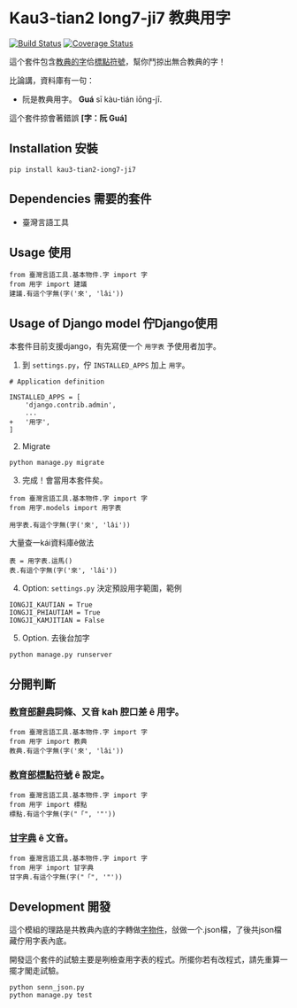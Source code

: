 # Kau3-tian2 Iong7-ji7 教典用字
[![Build Status](https://travis-ci.org/i3thuan5/kau3-tian2_iong7-ji7.svg?branch=master)](https://travis-ci.org/i3thuan5/kau3-tian2_iong7-ji7)
[![Coverage Status](https://coveralls.io/repos/github/i3thuan5/kau3-tian2_iong7-ji7/badge.svg?branch=master)](https://coveralls.io/github/i3thuan5/kau3-tian2_iong7-ji7?branch=master)

這个套件包含[教典的字](https://github.com/g0v/moedict-data-twblg/tree/master/uni)佮[標點符號](https://language.moe.gov.tw/001/upload/files/site_content/m0001/hau/c2.htm)，幫你鬥掠出無合教典的字！

比論講，資料庫有一句：
* 阮是教典用字。 **Guá** sī kàu-tián iōng-jī. 

這个套件掠會著錯誤 **[字：阮 Guá]**

## Installation 安裝

```
pip install kau3-tian2-iong7-ji7
```

## Dependencies 需要的套件

* 臺灣言語工具


## Usage 使用
```
from 臺灣言語工具.基本物件.字 import 字
from 用字 import 建議
建議.有這个字無(字('來', 'lâi'))
```

## Usage of Django model 佇Django使用

本套件目前支援django，有先寫便一个 `用字表` 予使用者加字。

1. 到 `settings.py`，佇 `INSTALLED_APPS` 加上 `用字`。

```
# Application definition

INSTALLED_APPS = [
    'django.contrib.admin',
    ...
+   '用字',
]
```

2. Migrate

```
python manage.py migrate
```

3. 完成！會當用本套件矣。

```
from 臺灣言語工具.基本物件.字 import 字
from 用字.models import 用字表

用字表.有這个字無(字('來', 'lâi'))
```
大量查一kái資料庫ê做法
```
表 = 用字表.這馬()
表.有這个字無(字('來', 'lâi'))
```


4. Option: `settings.py` 決定預設用字範圍，範例
```
IONGJI_KAUTIAN = True
IONGJI_PHIAUTIAM = True
IONGJI_KAMJITIAN = False
```
5. Option. 去後台加字

```
python manage.py runserver
```

## 分開判斷
### [教育部辭典](https://twblg.dict.edu.tw/holodict_new/)詞條、又音 kah 腔口差 ê 用字。
```
from 臺灣言語工具.基本物件.字 import 字
from 用字 import 教典
教典.有這个字無(字('來', 'lâi'))
```

### [教育部標點符號](https://language.moe.gov.tw/001/Upload/FILES/SITE_CONTENT/M0001/HAU/c2.htm) ê 設定。
```
from 臺灣言語工具.基本物件.字 import 字
from 用字 import 標點
標點.有這个字無(字("「", '"'))
```

### [甘字典](http://taigi.fhl.net/dick/) ê 文音。
```
from 臺灣言語工具.基本物件.字 import 字
from 用字 import 甘字典
甘字典.有這个字無(字("「", '"'))
```

## Development 開發

這个模組的理路是共教典內底的字轉做[字物件](https://github.com/i3thuan5/tai5-uan5_gian5-gi2_kang1-ku7/blob/master/%E6%96%87%E4%BB%B6/%E5%9F%BA%E6%9C%AC%E7%89%A9%E4%BB%B6.md#%E4%B8%8A%E6%89%8B)，敆做一个.json檔，了後共json檔藏佇用字表內底。

開發這个套件的試驗主要是咧檢查用字表的程式。所擺你若有改程式，請先重算一擺才閣走試驗。

```
python senn_json.py
python manage.py test
```


